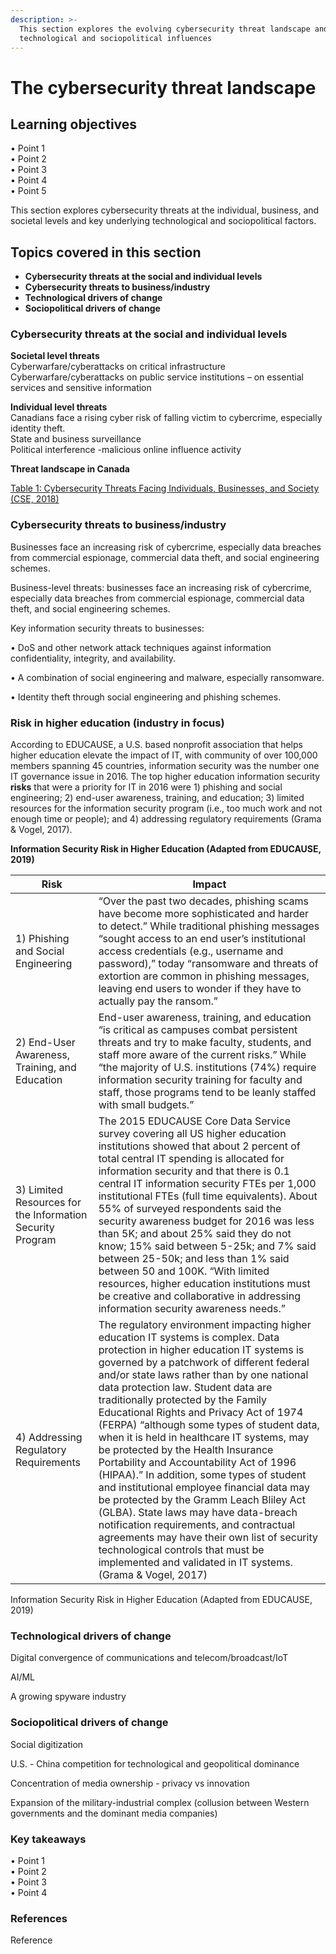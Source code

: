 ```yaml
---
description: >-
  This section explores the evolving cybersecurity threat landscape and its key
  technological and sociopolitical influences
---
```


# The cybersecurity threat landscape

## Learning objectives

• Point 1\
• Point 2 \
• Point 3\
• Point 4 \
• Point 5

This section explores cybersecurity threats at the individual, business, and societal levels and key underlying technological and sociopolitical factors.

## Topics covered in this section

* **Cybersecurity threats at the social and individual levels**
* **Cybersecurity threats to business/industry**
* **Technological drivers of change**
* **Sociopolitical drivers of change**

### Cybersecurity threats at the social and individual levels

**Societal level threats**\
Cyberwarfare/cyberattacks on critical infrastructure\
Cyberwarfare/cyberattacks on public service institutions – on essential services and sensitive information

**Individual level threats**\
Canadians face a rising cyber risk of falling victim to cybercrime, especially identity theft.\
State and business surveillance\
Political interference -malicious online influence activity

**Threat landscape in Canada**

[Table 1: Cybersecurity Threats Facing Individuals, Businesses, and Society (CSE, 2018)](https://docs.google.com/document/d/e/2PACX-1vRuZOSjEtCp5DjuqkGnET2AZZe1OP98FTG4hYFFOktTBttpPzeQUMvMHecFXxnWzRYx0RC052CYytNV/pub)

### Cybersecurity threats to business/industry

Businesses face an increasing risk of cybercrime, especially data breaches from commercial espionage, commercial data theft, and social engineering schemes.

Business-level threats: businesses face an increasing risk of cybercrime, especially data breaches from commercial espionage, commercial data theft, and social engineering schemes.

Key information security threats to businesses:&#x20;

• DoS and other network attack techniques against information confidentiality, integrity, and availability.&#x20;

• A combination of social engineering and malware, especially ransomware.&#x20;

• Identity theft through social engineering and phishing schemes.

### Risk in higher education (industry in focus)

According to EDUCAUSE, a U.S. based nonprofit association that helps higher education elevate the impact of IT, with community of over 100,000 members spanning 45 countries, information security was the number one IT governance issue in 2016. The top higher education information security **risks** that were a priority for IT in 2016 were 1) phishing and social engineering; 2) end-user awareness, training, and education; 3) limited resources for the information security program (i.e., too much work and not enough time or people); and 4) addressing regulatory requirements (Grama & Vogel, 2017).

**Information Security Risk in Higher Education (Adapted from EDUCAUSE, 2019)**

| Risk                                                        | Impact                                                                                                                                                                                                                                                                                                                                                                                                                                                                                                                                                                                                                                                                                                                                                                                                                                                                                                      |
| ----------------------------------------------------------- | ----------------------------------------------------------------------------------------------------------------------------------------------------------------------------------------------------------------------------------------------------------------------------------------------------------------------------------------------------------------------------------------------------------------------------------------------------------------------------------------------------------------------------------------------------------------------------------------------------------------------------------------------------------------------------------------------------------------------------------------------------------------------------------------------------------------------------------------------------------------------------------------------------------- |
| 1) Phishing and Social Engineering                          | “Over the past two decades, phishing scams have become more sophisticated and harder to detect.” While traditional phishing messages “sought access to an end user’s institutional access credentials (e.g., username and password),” today “ransomware and threats of extortion are common in phishing messages, leaving end users to wonder if they have to actually pay the ransom.”                                                                                                                                                                                                                                                                                                                                                                                                                                                                                                                     |
| 2) End-User Awareness, Training, and Education              | End-user awareness, training, and education “is critical as campuses combat persistent threats and try to make faculty, students, and staff more aware of the current risks.” While “the majority of U.S. institutions (74%) require information security training for faculty and staff, those programs tend to be leanly staffed with small budgets.”                                                                                                                                                                                                                                                                                                                                                                                                                                                                                                                                                     |
| 3) Limited Resources for the Information Security Program   | The 2015 EDUCAUSE Core Data Service survey covering all US higher education institutions showed that about 2 percent of total central IT spending is allocated for information security and that there is 0.1 central IT information security FTEs per 1,000 institutional FTEs (full time equivalents). About 55% of surveyed respondents said the security awareness budget for 2016 was less than 5K; and about 25% said they do not know; 15% said between 5-25k; and 7% said between 25-50k; and less than 1% said between 50 and 100K. “With limited resources, higher education institutions must be creative and collaborative in addressing information security awareness needs.”                                                                                                                                                                                                                 |
| 4) Addressing Regulatory Requirements                       | The regulatory environment impacting higher education IT systems is complex. Data protection in higher education IT systems is governed by a patchwork of different federal and/or state laws rather than by one national data protection law.   Student data are traditionally protected by the Family Educational Rights and Privacy Act of 1974 (FERPA) “although some types of student data, when it is held in healthcare IT systems, may be protected by the Health Insurance Portability and Accountability Act of 1996 (HIPAA).”   In addition, some types of student and institutional employee financial data may be protected by the Gramm Leach Bliley Act (GLBA). State laws may have data-breach notification requirements, and contractual agreements may have their own list of security technological controls that must be implemented and validated in IT systems. (Grama & Vogel, 2017) |

Information Security Risk in Higher Education (Adapted from EDUCAUSE, 2019)

### Technological drivers of change

Digital convergence of communications and telecom/broadcast/IoT

AI/ML

A growing spyware industry

### Sociopolitical drivers of change

Social digitization

U.S. - China competition for technological and geopolitical dominance

Concentration of media ownership - privacy vs innovation

Expansion of the military-industrial complex (collusion between Western governments and the dominant media companies)

### Key takeaways

• Point 1\
• Point 2\
• Point 3 \
• Point 4 &#x20;

### References

Reference
